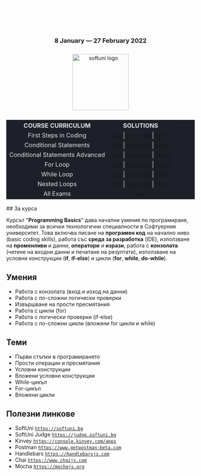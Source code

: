 <div align="center">
<h1 style="color:white">Javascript Programing Basics - January 2022</h1>
<h3>8 January ― 27 February 2022</h3>
<img src="https://upload.wikimedia.org/wikipedia/commons/7/76/Logo_Software_University_%28SoftUni%29_-_blue.png" 
  alt="softuni logo"
  style="position:relative; width:150px; padding:10px; margin: 0 auto;"
  />

<table style="width:100%; max-width:1000px; background-color:#1d2029; color:#e4e4e4">
<tr>
  <th style="text-align:center; vertical-align: middle;">COURSE  CURRICULUM</th>
  <th style="text-align:center; vertical-align: middle;">SOLUTIONS</th>
</tr>
<tr>
  <td style="text-align:center; vertical-align: middle;">First Steps in Coding</td>
  <td style="text-align:center; vertical-align: middle;">
    <a href="https://github.com/DimitarMitev92/Programming-Basic-with-JavaScrip/tree/main/01.First%20Steps%20In%20Coding%20-%20Lab">Lab</a> |
    <a href="https://github.com/DimitarMitev92/Programming-Basic-with-JavaScrip/tree/main/02.First%20Steps%20In%20Coding%20-%20Exercise">Exercise</a> |
    <a href="https://github.com/DimitarMitev92/Programming-Basic-with-JavaScrip/tree/main/03.First%20Steps%20in%20Coding%20-%20More%20Exercises">More</a>
  </td>
</tr>
<tr>
  <td style="text-align: center; vertical-align: middle;">Conditional Statements</td>
  <td style="text-align: center; vertical-align: middle;">
    <a href="https://github.com/DimitarMitev92/Programming-Basic-with-JavaScrip/tree/main/04.Conditional%20Statements%20-%20Lab">Lab</a> |
    <a href="https://github.com/DimitarMitev92/Programming-Basic-with-JavaScrip/tree/main/05.Conditional%20Statements%20-%20Exercise">Exercise</a> |
    <a href="https://github.com/DimitarMitev92/Programming-Basic-with-JavaScrip/tree/main/06.Conditional%20Statements%20-%20More%20Exercises">More</a>
  </td>
</tr>
<tr>
  <td style="text-align: center; vertical-align: middle;">Conditional Statements Advanced</td>
  <td style="text-align: center; vertical-align: middle;">
    <a href="https://github.com/DimitarMitev92/Programming-Basic-with-JavaScrip/tree/main/07.Conditional%20Statements%20Advanced%20-%20Lab">Lab</a> |
    <a href="https://github.com/DimitarMitev92/Programming-Basic-with-JavaScrip/tree/main/08.Conditional%20Statements%20Advanced%20-%20Exercise">Exercise</a> |
     <a href="https://github.com/DimitarMitev92/Programming-Basic-with-JavaScrip/tree/main/09.Conditional%20Statements%20Advanced%20-%20More%20Exercises">More</a>
  </td>
</tr>
<tr>
  <td style="text-align: center; vertical-align: middle;">For Loop</td>
  <td style="text-align: center; vertical-align: middle;">
    <a href="https://github.com/DimitarMitev92/Programming-Basic-with-JavaScrip/tree/main/10.For%20Loop%20-%20Lab">
    Lab</a> |
    <a href="https://github.com/DimitarMitev92/Programming-Basic-with-JavaScrip/tree/main/11.For%20Loop%20-%20Exercise">Exercise</a> |
     <a href="https://github.com/DimitarMitev92/Programming-Basic-with-JavaScrip/tree/main/12.For-Loop%20-%20More%20Exercise">More</a>
  </td>
</tr>
<tr>
  <td style="text-align: center; vertical-align: middle;">While Loop</td>
  <td style="text-align: center; vertical-align: middle;">
    <a href="https://github.com/DimitarMitev92/Programming-Basic-with-JavaScrip/tree/main/13.While%20Loop%20-%20Lab">Lab</a> |
    <a href="https://github.com/DimitarMitev92/Programming-Basic-with-JavaScrip/tree/main/14.While%20Loop%20-%20Exercise">Exercise</a> |
    <a href="https://github.com/DimitarMitev92/Programming-Basic-with-JavaScrip/tree/main/15.While-Loop%20-%20More%20Exercises">More</a>
  </td>
</tr>
<tr>
  <td style="text-align: center; vertical-align: middle;">Nested Loops</td>
  <td style="text-align: center; vertical-align: middle;">
    <a href="https://github.com/DimitarMitev92/Programming-Basic-with-JavaScrip/tree/main/16.Nested%20Loops%20-%20Lab">Lab</a> |
    <a href="https://github.com/DimitarMitev92/Programming-Basic-with-JavaScrip/tree/main/17.Nested%20Loops%20-%20Exercise">Exercise</a> |
    <a href="https://github.com/DimitarMitev92/Programming-Basic-with-JavaScrip/tree/main/17.Nested%20Loops%20-%20More%20Exercises">More</a>
  </td>
</tr>
<tr>
  <td style="text-align: center; vertical-align: middle;">All Exams</td>
  <td style="text-align: center; vertical-align: middle;">
    <a href="https://github.com/DimitarMitev92/Programming-Basic-with-JavaScrip/tree/main/18.Exams">Exams</a>
  </td>
</tr>
</table>
</div>
## За курса

Курсът "**Programming Basics**" дава начални умения по програмиране, необходими за всички технологични специалности в Софтуерния университет. Това включва писане на **програмен код** на начално ниво (basic coding skills), работа със **среда за разработка** (IDE), използване на **променливи** и данни, **оператори** и **изрази**, работа с **конзолата** (четене на входни данни и печатане на резултати), използване на условни конструкции (**if**, **if-else**) и цикли (**for**, **while**, **do-while**).

## Умения

- Работа с конзолата (вход и изход на данни)
- Работа с по-сложни логически проверки
- Извършване на прости пресмятания
- Работа с цикли (for)
- Работа с логически проверки (if-else)
- Работа с по-сложни цикли (вложени for цикли и while)

## Теми

- Първи стъпки в програмирането
- Прости операции и пресмятания
- Условни конструкции
- Вложени условни конструкции
- While-цикъл
- For-цикъл
- Вложени цикли

## Полезни линкове

- SoftUni 
<a href="https://softuni.bg">`https://softuni.bg`</a>
- SoftUni Judge 
<a href="https://judge.softuni.bg">`https://judge.softuni.bg`</a>
- Kinvey 
<a href="https://console.kinvey.com/apps">`https://console.kinvey.com/apps`</a>
- Postman 
<a href="https://www.getpostman-beta.com">`https://www.getpostman-beta.com`</a>
- Handlebars 
<a href="https://handlebarsjs.com">`https://handlebarsjs.com`</a>
- Chai 
<a href="https://www.chaijs.com">`https://www.chaijs.com`</a>
- Mocha 
<a href="https://mochajs.org">`https://mochajs.org`</a>
